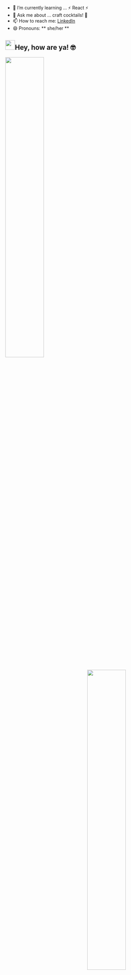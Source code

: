 - 🌱 I’m currently learning ... ⚡ React ⚡ 
- 💬 Ask me about ... craft cocktails! 🍹 
- 📫 How to reach me: <a href =https://www.linkedin.com/in/danielle-thompson74/>LinkedIn</a>
- 😄 Pronouns: ** she/her **

 <div>  
  <h2><img src="https://raw.githubusercontent.com/MartinHeinz/MartinHeinz/master/wave.gif" width="30px">Hey, how are ya! 🤓 </h2>
  <p>
  </p>
</div>

<div text-align="center">
 
 <img style="display:inline-block" src="https://github-readme-stats.vercel.app/api/?username=dani-t-codes&show_icons=true&theme=algolia&hide_border=true" width="49%"/>
 <br/>
 <img style="display:inline-block; float:right" src="https://github-readme-stats.vercel.app/api/top-langs/?username=dani-t-codes&show_icons=true&theme=algolia&layout=compact&hide_border=true&hide=smalltalk" width="49%"/>
 
</div>
